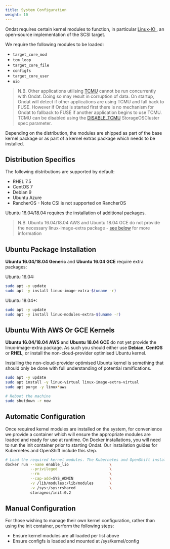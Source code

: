 ```yaml
---
title: System Configuration
weight: 10
---
```


Ondat requires certain kernel modules to function, in particular [Linux-IO
](http://linux-iscsi.org/wiki/Main_Page), an open-source implementation of the
SCSI target.

We require the following modules to be loaded:

* `target_core_mod`
* `tcm_loop`
* `target_core_file`
* `configfs`
* `target_core_user`
* `uio`

> N.B. Other applications utilising [TCMU](http://linux-iscsi.org/wiki/LIO)
> cannot be run concurrently with Ondat. Doing so may result in corruption
> of data. On startup, Ondat will detect if other applications are using
> TCMU and fall back to FUSE. However if Ondat is started first there is no
> mechanism for Ondat to fallback to FUSE if another application begins to
> use TCMU. TCMU can be disabled using the
> [DISABLE_TCMU](/docs/reference/cluster-operator/configuration)
> StorageOSCluster spec parameter.

Depending on the distribution, the modules are shipped as part of the
base kernel package or as part of a kernel extras package which needs to be
installed.

## Distribution Specifics

The following distributions are supported by default:
* RHEL 7.5
* CentOS 7
* Debian 9
* Ubuntu Azure
* RancherOS - Note CSI is not supported on RancherOS

Ubuntu 16.04/18.04 requires the installation of additional packages.

> N.B. Ubuntu 16.04/18.04 AWS and Ubuntu 18.04 GCE do not provide the
> necessary linux-image-extra package - [see
> below](/docs/prerequisites/systemconfiguration#ubuntu-on-aws-and-gce) for more information

## Ubuntu Package Installation

**Ubuntu 16.04/18.04 Generic** and **Ubuntu 16.04 GCE** require extra packages:

Ubuntu 16.04:

```bash
sudo apt -y update
sudo apt -y install linux-image-extra-$(uname -r)
```

Ubuntu 18.04+:

```bash
sudo apt -y update
sudo apt -y install linux-modules-extra-$(uname -r)
```

## Ubuntu With AWS Or GCE Kernels

**Ubuntu 16.04/18.04 AWS** and **Ubuntu 18.04 GCE** do not yet provide the
linux-image-extra package. As such you should either use **Debian**, **CentOS**
or **RHEL**, or install the non-cloud-provider optimised Ubuntu kernel.

Installing the non-cloud-provider optimised Ubuntu kernel is something that
should only be done with full understanding of potential ramifications.

```bash
sudo apt -y update
sudo apt install -y linux-virtual linux-image-extra-virtual
sudo apt purge -y linux*aws

# Reboot the machine
sudo shutdown -r now
```

## Automatic Configuration
Once required kernel modules are installed on the system, for convenience we
provide a container which will ensure the appropriate modules are loaded and
ready for use at runtime. On Docker installations, you will need to run the
init container prior to starting Ondat. Our installation guides for
Kubernetes and OpenShift include this step.

```bash
# Load the required kernel modules. The Kubernetes and OpenShift installations include this step.
docker run --name enable_lio                  \
           --privileged                       \
           --rm                               \
           --cap-add=SYS_ADMIN                \
           -v /lib/modules:/lib/modules       \
           -v /sys:/sys:rshared               \
           storageos/init:0.2
```

## Manual Configuration
For those wishing to manage their own kernel configuration, rather than using
the init container, perform the following steps:

* Ensure kernel modules are all loaded per list above
* Ensure configfs is loaded and mounted at /sys/kernel/config
